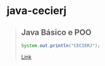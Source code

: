 # java-cecierj

> ## Java Básico e POO
> ```java
> System.out.println("CECIERJ");
> ```
> [Link](https://canal.cecierj.edu.br/012016/d7d8367338445d5a49b4d5a49f6ad2b9.pdf 'Java CECIERJ - Básico e POO')

